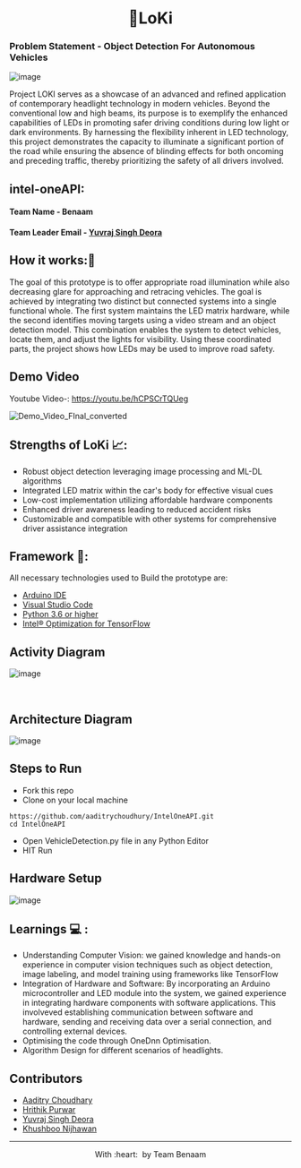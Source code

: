 <h1 align="center"> 🚗LoKi </h1>
<h3>Problem Statement - Object Detection For Autonomous Vehicles</h3>

![image](https://github.com/aaditrychoudhury/IntelOneAPI/assets/76275812/bb9c43c3-30e0-402c-aabb-39dc3a475b19)

Project LOKI serves as a showcase of an advanced and refined application of contemporary headlight technology in modern vehicles. Beyond the conventional low and high beams, its purpose is to exemplify the enhanced capabilities of LEDs in promoting safer driving conditions during low light or dark environments. By harnessing the flexibility inherent in LED technology, this project demonstrates the capacity to illuminate a significant portion of the road while ensuring the absence of blinding effects for both oncoming and preceding traffic, thereby prioritizing the safety of all drivers involved.

## intel-oneAPI:
#### Team Name - Benaam
#### Team Leader Email - [Yuvraj Singh Deora](06yuvraj2001singh@gmail.com) 

## How it works:📃
The goal of this prototype is to offer appropriate road illumination while also decreasing glare for approaching and retracing vehicles. The goal is achieved by integrating two distinct but connected systems into a single functional whole. The first system maintains the LED matrix hardware, while the second identifies moving targets using a video stream and an object detection model. This combination enables the system to detect vehicles, locate them, and adjust the lights for visibility. Using these coordinated parts, the project shows how LEDs may be used to improve road safety.

## Demo Video
Youtube Video-: https://youtu.be/hCPSCrTQUeg

![Demo_Video_FInal_converted](https://github.com/aaditrychoudhury/IntelOneAPI/assets/76275812/c74dcc41-875b-4f9e-99da-14a4de3fdb44)

## Strengths of LoKi 📈:
- Robust object detection leveraging image processing and ML-DL algorithms
- Integrated LED matrix within the car's body for effective visual cues
- Low-cost implementation utilizing affordable hardware components
- Enhanced driver awareness leading to reduced accident risks
- Customizable and compatible with other systems for comprehensive driver assistance integration  
  
## Framework 🔦: 
All necessary technologies used to Build the prototype are:
* [Arduino IDE](https://www.arduino.cc/en/main/software)
* [Visual Studio Code](https://visualstudio.microsoft.com/free-developer-offers/) 
* [Python 3.6 or higher](https://www.python.org/downloads/) 
* [Intel® Optimization for TensorFlow](https://www.intel.com/content/www/us/en/developer/tools/oneapi/optimization-for-tensorflow.html#gs.qcv1ln) 



## Activity Diagram
![image](https://github.com/aaditrychoudhury/IntelOneAPI/assets/76275812/6d2f35a7-db86-4f91-92f8-19863f89d56a)

<br>

## Architecture Diagram
![image](https://github.com/aaditrychoudhury/IntelOneAPI/assets/76275812/1906be8f-ff80-4f94-996f-38234bf07785)


## Steps to Run 
- Fork this repo 
- Clone on your local machine 
```terminal
https://github.com/aaditrychoudhury/IntelOneAPI.git
cd IntelOneAPI
```
- Open VehicleDetection.py file in any Python Editor
- HIT Run    
## Hardware Setup
![image](https://github.com/YUVRAJ06singh08deora/IntelOne_API/assets/76275812/d96d5ff6-8b43-4e14-9f3e-3b03b7e07800)

## Learnings 💻 :
- Understanding Computer Vision: we gained knowledge and hands-on experience in computer vision techniques such as object detection, image     labeling, and model training using frameworks like TensorFlow <br>
- Integration of Hardware and Software: By incorporating an Arduino microcontroller and LED module into the system, we gained experience       in integrating hardware components with software applications. This involveved establishing communication between software and hardware,     sending and receiving data over a serial connection, and controlling external devices.<br>
- Optimising the code through OneDnn Optimisation. <br>
- Algorithm Design for different scenarios of headlights. <br>


## Contributors
  - [Aaditry Choudhary](https://github.com/aaditrychoudhury)
  - [Hrithik Purwar](https://github.com/hrithikpurwar)
  - [Yuvraj Singh Deora](https://github.com/YUVRAJ06singh08deora)
  - [Khushboo Nijhawan](https://github.com/KhushbooNijhawan)
- ---
  <p align="center">
	With :heart: &nbsp;by <a >Team Benaam</a>
</p>
